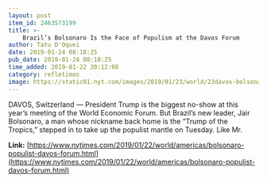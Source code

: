 ```yaml
---
layout: post
item_id: 2463573199
title: >-
    Brazil’s Bolsonaro Is the Face of Populism at the Davos Forum
author: Tatu D'Oquei
date: 2019-01-24 08:18:25
pub_date: 2019-01-24 08:18:25
time_added: 2019-01-22 20:12:08
category: refletimos
image: https://static01.nyt.com/images/2019/01/23/world/23davos-bolsonaro/23davos-bolsonaro-facebookJumbo.jpg
---
```


DAVOS, Switzerland — President Trump is the biggest no-show at this year’s meeting of the World Economic Forum. But Brazil’s new leader, Jair Bolsonaro, a man whose nickname back home is the “Trump of the Tropics,” stepped in to take up the populist mantle on Tuesday. Like Mr.

**Link:** [https://www.nytimes.com/2019/01/22/world/americas/bolsonaro-populist-davos-forum.html](https://www.nytimes.com/2019/01/22/world/americas/bolsonaro-populist-davos-forum.html)

